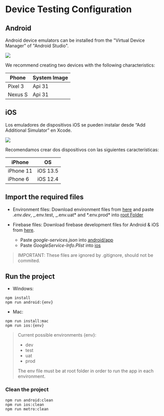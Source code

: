 # Device Testing Configuration

## Android

Android device emulators can be installed from the "Virtual Device Manager"
of "Android Studio".

![](https://i.imgur.com/H1heXFg.png)

We recommend creating two devices with the following characteristics:

| Phone   | System Image |
| ------- | ------------ |
| Pixel 3 | Api 31       |
| Nexus S | Api 31       |

## iOS

Los emuladores de dispositivos iOS se pueden instalar desde “Add Additional Simulator” en Xcode.

![](https://i.imgur.com/5H7604R.png)

Recomendamos crear dos dispositivos con las siguientes características:

| iPhone    | OS       |
| --------- | -------- |
| iPhone 11 | iOS 13.5 |
| iPhone 6  | iOS 12.4 |

## Import the required files

- Environment files:
  Download environment files from [here](https://drive.google.com/drive/folders/1OpPVyA0zE8t3qFnKT0yhgJbI_tdya-2A) and paste
  _.env.dev_, _.env.test, _.env.uat* and *.env.prod\* into [root Folder](./)

- Firebase files: Download firebase development files for Android & iOS from [here](https://drive.google.com/drive/folders/18CpzxJY_WddS42oJxCSUxlSqPIGKazmN).
  - Paste _google-services.json_ into [android/app](android/app)
  - Paste _GoogleService-Info.Plist_ into [ios](ios/)

> IMPORTANT: These files are ignored by .gitignore, should not be commited.

## Run the project

- Windows:

```
npm install
npm run android:{env}
```

- Mac:

```
npm run install:mac
npm run ios:{env}
```

> Current possible environments {env}:
>
> - dev
> - test
> - uat
> - prod
>
> The env file must be at root folder in order to run the app in each environment.

### Clean the project

```
npm run android:clean
npm run ios:clean
npm run metro:clean
```
